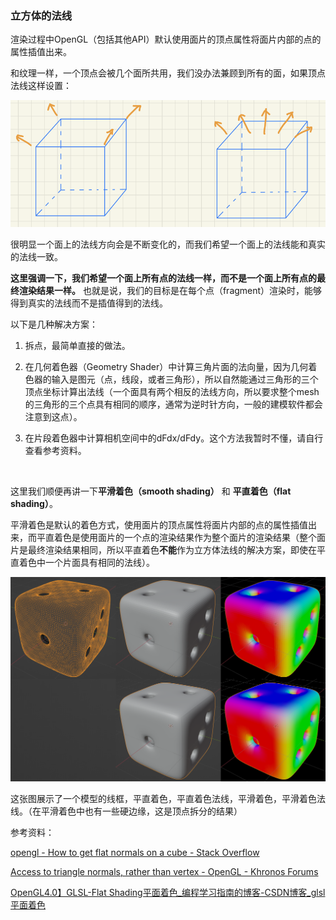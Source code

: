 ### 立方体的法线

渲染过程中OpenGL（包括其他API）默认使用面片的顶点属性将面片内部的点的属性插值出来。

和纹理一样，一个顶点会被几个面所共用，我们没办法兼顾到所有的面，如果顶点法线这样设置：

![](MDImages/2022-07-10-16-04-27-image.png)

很明显一个面上的法线方向会是不断变化的，而我们希望一个面上的法线能和真实的法线一致。

**这里强调一下，我们希望一个面上所有点的法线一样，而不是一个面上所有点的最终渲染结果一样。** 也就是说，我们的目标是在每个点（fragment）渲染时，能够得到真实的法线而不是插值得到的法线。

以下是几种解决方案：

1. 拆点，最简单直接的做法。

2. 在几何着色器（Geometry Shader）中计算三角片面的法向量，因为几何着色器的输入是图元（点，线段，或者三角形），所以自然能通过三角形的三个顶点坐标计算出法线（一个面具有两个相反的法线方向，所以要求整个mesh的三角形的三个点具有相同的顺序，通常为逆时针方向，一般的建模软件都会注意到这点）。

3. 在片段着色器中计算相机空间中的dFdx/dFdy。这个方法我暂时不懂，请自行查看参考资料。
   
   &nbsp;

这里我们顺便再讲一下**平滑着色（smooth shading）** 和 **平直着色（flat shading）**。

平滑着色是默认的着色方式，使用面片的顶点属性将面片内部的点的属性插值出来，而平直着色是使用面片的一个点的渲染结果作为整个面片的渲染结果（整个面片是最终渲染结果相同，所以平直着色**不能**作为立方体法线的解决方案，即使在平直着色中一个片面具有相同的法线）。

![](MDImages/2022-07-10-16-52-17-image.png)

这张图展示了一个模型的线框，平直着色，平直着色法线，平滑着色，平滑着色法线。（在平滑着色中也有一些硬边缘，这是顶点拆分的结果）

参考资料：

[opengl - How to get flat normals on a cube - Stack Overflow](https://stackoverflow.com/questions/14980712/how-to-get-flat-normals-on-a-cube)

[Access to triangle normals, rather than vertex - OpenGL - Khronos Forums](https://community.khronos.org/t/access-to-triangle-normals-rather-than-vertex/55363/6)

[OpenGL4.0】GLSL-Flat Shading平面着色_编程学习指南的博客-CSDN博客_glsl 平面着色](https://blog.csdn.net/xiajun07061225/article/details/7660810/)
